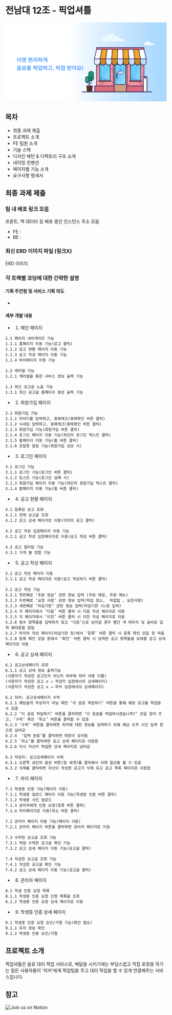 # 전남대 12조 - 픽업셔틀

<img src='./src/assets/images/carousel2.png'>

## 목차

- 최종 과제 제출
- 프로젝트 소개
- FE 팀원 소개
- 기술 스택
- 디자인 패턴 & 디렉토리 구조 소개
- 네이밍 컨벤션
- 페이지별 기능 소개
- 요구사항 명세서

## 최종 과제 제출

### 팀 내 배포 링크 모음

프론트, 백 데이터 등 배포 중인 인스턴스 주소 모음

- FE :
- BE :

### 최신 ERD 이미지 파일 (링크X)

ERD 이미지

### 각 트랙별 코딩에 대한 간략한 설명

#### 기획 주안점 및 서비스 기획 의도

-

#### 세부 개발 내용

- 1. 메인 페이지

```
1.1 페이지 내비게이트 기능
1.1.1 홈페이지 이동 기능(로고 클릭)
1.1.2 공고 현황 페이지 이동 기능
1.1.3 공고 작성 페이지 이동 기능
1.1.4 마이페이지 이동 기능

1.2 캐러셀 기능
1.2.1 캐러셀을 통한 서비스 정보 출력 기능

1.3 최신 공고글 노출 기능
1.3.1 최신 공고글 홈페이지 중앙 출력 기능
```

- 2. 회원가입 페이지

```
2.1 회원가입 기능
2.1.1 아이디를 입력하고, 중복체크(중복확인 버튼 클릭)
2.1.2 닉네임 입력하고, 중복체크(중복확인 버튼 클릭)
2.1.3 회원가입 기능(회원가입 버튼 클릭)
2.1.4 로그인 페이지 이동 기능(하단의 로그인 텍스트 클릭)
2.1.5 홈페이지 이동 기능(홈 버튼 클릭)
2.1.6 모달창 알림 기능(회원가입 성공 시)

```

- 3. 로그인 페이지

```
3.1 로그인 기능
3.1.1 로그인 기능(로그인 버튼 클릭)
3.1.2 토스트 기능(로그인 실패 시)
3.1.3 회원가입 페이지 이동 기능(하단의 회원가입 텍스트 클릭)
3.1.4 홈페이지 이동 기능(홈 버튼 클릭)
```

- 4. 공고 현황 페이지

```
4.1 등록된 공고 조회
4.1.1 전체 공고글 조회
4.1.2 공고 상세 페이지로 이동(각각의 공고 클릭)

4.2 공고 작성 입장페이지 이동 기능
4.2.1 공고 작성 입장페이지로 이동(공고 작성 버튼 클릭)

4.3 공고 필터링 기능
4.3.1 가게 별 정렬 기능

```

- 5. 공고 작성 페이지

```
5.1 공고 작성 페이지 이동
5.1.1 공고 작성 페이지로 이동(공고 작성하기 버튼 클릭)

5.2 공고 작성 기능
5.2.1 첫번째로 ‘주문 정보’ 관련 정보 입력 (주문 매장, 주문 메뉴)
5.2.2 두번째로 ‘요청 사항’ 관련 정보 입력(픽업 장소,  픽업팁 , 요청사항)
5.2.3 세번째로 ‘마감기한’ 관련 정보 입력(마감기한 시/분 입력)
5.2.4 각 페이지에서 ‘다음’ 버튼 클릭 시 다음 작성 페이지로 이동
5.2.5 각 페이지에서 ‘이전’ 버튼 클릭 시 이전 작성 페이지로 이동
5.2.6 필수 항목들을 입력하지 않고 ‘다음’으로 넘어갈 경우 빨간 색 테두리 및 글씨로 입력 해야함을 알림
5.2.7 마지막 작성 페이지(마감기한 창)에서 ‘등록’ 버튼 클릭 시 등록 확인 모달 창 띄움
5.2.8 등록 확인 모달 창에서 ‘확인’ 버튼 클릭 시 입력한 공고 항목들을 보여줄 공고 상세 페이지로 이동
```

- 6. 공고 상세 페이지

```
6.1 공고상세페이지 조회
6.1.1 공고 상세 정보 출력기능
(사용자가 작성한 공고인지 아닌지 여부에 따라 내용 다름)
(사용자가 작성한 공고 o → 작성자 입장에서의 상세페이지)
(사용자가 작성한 공고 x → 피커 입장에서의 상세페이지)

6.2 피커: 공고상세페이지 수락
6.2.1 해당글의 작성자가 아닐 때만 ‘이 음료 픽업하기’ 버튼을 통해 해당 공고를 픽업할 수 있음
6.2.2 ‘이 음료 픽업하기’ 버튼을 클릭하면 ‘이 음료를 픽업하시겠습니까?’ 모달 창이 뜨고, ‘수락’ 혹은 ‘취소’ 버튼을 클릭할 수 있음
6.2.3 ‘수락’ 버튼을 클릭하면 피커에 대한 정보를 입력하기 위해 예상 도착 시간 입력 창으로 넘어감
6.2.4  ‘입력 완료’를 클릭하면 매칭이 성사됨
6.2.5 ‘취소’를 클릭하면 공고 상세 페이지로 이동함
6.2.6 다시 자신이 픽업한 상세 페이지로 넘어감

6.3 작성자: 공고상세페이지 삭제
6.3.1 오른쪽 상단의 옵션 버튼(점 세개)를 클릭해서 삭제 옵션을 볼 수 있음
6.3.2 삭제를 클릭하면 자신이 작성한 공고가 삭제 되고 공고 목록 페이지로 이동함
```

- 7. 마이 페이지

```
7.1 학생증 인증 기능(페이지 이동)
7.1.1 학생증 업로드 페이지 이동 기능(학생증 인증 버튼 클릭)
7.1.2 학생증 사진 업로드
7.1.3 관리자에게 인증 요청(등록 버튼 클릭)
7.1.4 마이페이지로 이동(취소 버튼 클릭)

7.2 관리자 페이지 이동 기능(페이지 이동)
7.2.1 관리자 페이지 버튼을 클릭하면 관리자 페이지로 이동

7.3 수락한 공고글 조회 기능
7.3.1 픽업 수락한 공고글 확인 기능
7.3.2 공고 상세 페이지 이동 기능(공고글 클릭)

7.4 작성한 공고글 조회 기능
7.4.1 작성한 공고글 확인 기능
7.4.2 공고 상세 페이지 이동 기능(공고글 클릭)
```

- 8. 관리자 페이지

```
8.1 학생 인증 요청 목록
8.1.1 학생증 인증 요청 신청 목록을 조회
8.1.2 학생증 인증 요청 상세 페이지로 이동

```

- 9. 학생증 인증 상세 페이지

```
9.1 학생증 인증 요청 승인/거절 기능(확인 필요)
9.1.1 유저 정보 확인
9.1.2 학생증 인증 승인/거절
```

## 프로젝트 소개

픽업셔틀은 음료 대리 픽업 서비스로, 배달을 시키기에는 부담스럽고 직접 포장을 하기는 힘든 사용자들이 '피커'에게 픽업팁을 주고 대리 픽업을 할 수 있게 연결해주는 서비스입니다.

## 참고

![Join us on Notion](https://bronzed-amount-986.notion.site/3-0f2568d4eb0349408dca2f133aa29534)
